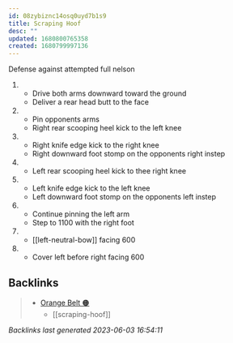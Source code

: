 ```yaml
---
id: 08zybiznc14osq0uyd7b1s9
title: Scraping Hoof
desc: ""
updated: 1680800765358
created: 1680799997136
---
```


Defense against attempted full nelson

1. - Drive both arms downward toward the ground
   - Deliver a rear head butt to the face
2. - Pin opponents arms
   - Right rear scooping heel kick to the left knee
3. - Right knife edge kick to the right knee
   - Right downward foot stomp on the opponents right instep
4. - Left rear scooping heel kick to thee right knee
5. - Left knife edge kick to the left knee
   - Left downward foot stomp on the opponents left instep
6. - Continue pinning the left arm
   - Step to 1100 with the right foot
7. - [[left-neutral-bow]] facing 600
8. - Cover left before right facing 600

[//begin]: # "Autogenerated link references for markdown compatibility"
[hobbies.karate.kenpo.single-techniques.neutral-bow.left]: ../single-techniques/hobbies.karate.kenpo.single-techniques.neutral-bow.left "Left Neutral Bow"
[//end]: # "Autogenerated link references"

## Backlinks

> - [Orange Belt 🟠](..\belts\orange.md)
>   - [[scraping-hoof]]

_Backlinks last generated 2023-06-03 16:54:11_
